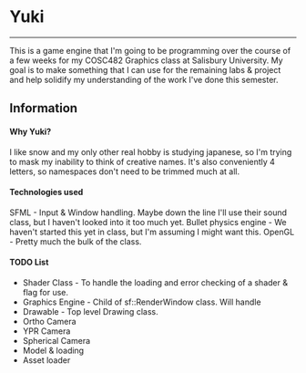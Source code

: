 # Yuki
---
This is a game engine that I'm going to be programming over the course of a few weeks for my COSC482 Graphics class at Salisbury University.
My goal is to make something that I can use for the remaining labs & project and help solidify my understanding of the work I've done this semester.

## Information
#### Why Yuki?
I like snow and my only other real hobby is studying japanese, so I'm trying to mask my inability to think of creative names. It's also conveniently 4 letters, so namespaces don't need to be trimmed much at all.

#### Technologies used
SFML - Input & Window handling. Maybe down the line I'll use their sound class, but I haven't looked into it too much yet.
Bullet physics engine - We haven't started this yet in class, but I'm assuming I might want this.
OpenGL - Pretty much the bulk of the class.

#### TODO List
* Shader Class - To handle the loading and error checking of a shader & flag for use.
* Graphics Engine - Child of sf::RenderWindow class. Will handle
* Drawable - Top level Drawing class.
* Ortho Camera
* YPR Camera
* Spherical Camera
* Model & loading
* Asset loader
